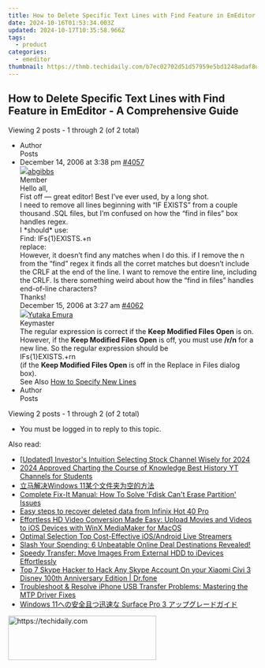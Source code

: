 ```yaml
---
title: How to Delete Specific Text Lines with Find Feature in EmEditor - A Comprehensive Guide
date: 2024-10-16T01:53:34.003Z
updated: 2024-10-17T10:35:58.966Z
tags:
  - product
categories:
  - emeditor
thumbnail: https://thmb.techidaily.com/b7ec02702d51d57959e5bd1248adaf8d9c4e1536be03bd52fccab5d6aa482430.jpg
---
```


## How to Delete Specific Text Lines with Find Feature in EmEditor - A Comprehensive Guide

Viewing 2 posts - 1 through 2 (of 2 total)

* Author  
Posts
* December 14, 2006 at 3:38 pm [#4057](https://tools.techidaily.com/emeditor/products/)  
[![](https://secure.gravatar.com/avatar/93e551d84395f0fc57f55c24feb7037f?s=80&d=identicon&r=g)abgibbs](https://www.emeditor.com/forums/users/abgibbs/ "View abgibbs's profile")  
Member  
Hello all,  
 Fist off — great editor! Best I’ve ever used, by a long shot.  
 I need to remove all lines beginning with “IF EXISTS” from a couple thousand .SQL files, but I’m confused on how the “find in files” box handles regex.  
 I \*should\* use:  
 Find: IFs{1}EXISTS.+n  
 replace:  
 However, it doesn’t find any matches when I do this. if I remove the n from the “find” regex it finds all the corret matches but doesn’t include the CRLF at the end of the line. I want to remove the entire line, including the CRLF. Is there something weird about how the “find in files” handles end-of-line characters?  
 Thanks!  
December 15, 2006 at 3:27 am [#4062](https://tools.techidaily.com/emeditor/products/)  
[![](https://secure.gravatar.com/avatar/a0a6377144ed3636f985d87303f65ed2?s=80&d=identicon&r=g)Yutaka Emura](https://www.emeditor.com/forums/users/yemura/ "View Yutaka Emura's profile")  
Keymaster  
The regular expression is correct if the **Keep Modified Files Open** is on. However, if the **Keep Modified Files Open** is off, you must use **/r/n** for a new line. So the regular expression should be  
 IFs{1}EXISTS.+rn  
 (if the **Keep Modified Files Open** is off in the Replace in Files dialog box).  
 See Also [How to Specify New Lines](https://tools.techidaily.com/emeditor/products/)
* Author  
Posts

Viewing 2 posts - 1 through 2 (of 2 total)

* You must be logged in to reply to this topic.

<ins class="adsbygoogle"
     style="display:block"
     data-ad-format="autorelaxed"
     data-ad-client="ca-pub-7571918770474297"
     data-ad-slot="1223367746"></ins>

<ins class="adsbygoogle"
     style="display:block"
     data-ad-client="ca-pub-7571918770474297"
     data-ad-slot="8358498916"
     data-ad-format="auto"
     data-full-width-responsive="true"></ins>

<span class="atpl-alsoreadstyle">Also read:</span>
<div><ul>
<li><a href="https://youtube-web.techidaily.com/ed-investors-intuition-selecting-stock-channel-wisely-for-2024/"><u>[Updated] Investor's Intuition Selecting Stock Channel Wisely for 2024</u></a></li>
<li><a href="https://youtube-zero.techidaily.com/approved-charting-the-course-of-knowledge-best-history-yt-channels-for-students/"><u>2024 Approved Charting the Course of Knowledge Best History YT Channels for Students</u></a></li>
<li><a href="https://win-bits.techidaily.com/1728507568957-windows-11/"><u>立马解决Windows 11某个文件夹为空的方法</u></a></li>
<li><a href="https://win-bits.techidaily.com/complete-fix-it-manual-how-to-solve-fdisk-cant-erase-partition-issues/"><u>Complete Fix-It Manual: How To Solve 'Fdisk Can't Erase Partition' Issues</u></a></li>
<li><a href="https://phone-solutions.techidaily.com/easy-steps-to-recover-deleted-data-from-infinix-hot-40-pro-by-fonelab-android-recover-data/"><u>Easy steps to recover deleted data from Infinix Hot 40 Pro</u></a></li>
<li><a href="https://blog-min.techidaily.com/effortless-hd-video-conversion-made-easy-upload-movies-and-videos-to-ios-devices-with-winx-mediamaker-for-macos/"><u>Effortless HD Video Conversion Made Easy: Upload Movies and Videos to iOS Devices with WinX MediaMaker for MacOS</u></a></li>
<li><a href="https://article-tips.techidaily.com/optimal-selection-top-cost-effective-iosandroid-live-streamers/"><u>Optimal Selection Top Cost-Effective iOS/Android Live Streamers</u></a></li>
<li><a href="https://technical-tips.techidaily.com/1722902338124-slash-your-spending-6-unbeatable-online-deal-destinations-revealed/"><u>Slash Your Spending: 6 Unbeatable Online Deal Destinations Revealed!</u></a></li>
<li><a href="https://win-bits.techidaily.com/speedy-transfer-move-images-from-external-hdd-to-idevices-effortlessly/"><u>Speedy Transfer: Move Images From External HDD to iDevices Effortlessly</u></a></li>
<li><a href="https://location-social.techidaily.com/top-7-skype-hacker-to-hack-any-skype-account-on-your-xiaomi-civi-3-disney-100th-anniversary-edition-drfone-by-drfone-virtual-android/"><u>Top 7 Skype Hacker to Hack Any Skype Account On your Xiaomi Civi 3 Disney 100th Anniversary Edition | Dr.fone</u></a></li>
<li><a href="https://driver-error.techidaily.com/troubleshoot-and-resolve-iphone-usb-transfer-problems-mastering-the-mtp-driver-fixes/"><u>Troubleshoot & Resolve iPhone USB Transfer Problems: Mastering the MTP Driver Fixes</u></a></li>
<li><a href="https://win-bits.techidaily.com/windows-11-surface-pro-3/"><u>Windows 11への安全且つ迅速な Surface Pro 3 アップグレードガイド</u></a></li>
</ul></div>

<!-- affiliate ads begin -->
<a href="https://aligracehair.sjv.io/c/5597632/1902273/19272" target="_top" id="1902273">
  <img src="//a.impactradius-go.com/display-ad/19272-1902273" border="0" alt="https://techidaily.com" width="300" height="90"/>
</a>
<img height="0" width="0" src="https://aligracehair.sjv.io/i/5597632/1902273/19272" style="position:absolute;visibility:hidden;" border="0" />
<!-- affiliate ads end -->

